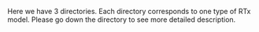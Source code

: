 Here we have 3 directories. Each directory corresponds to one type of RTx model. Please go down the directory to see more detailed description.

